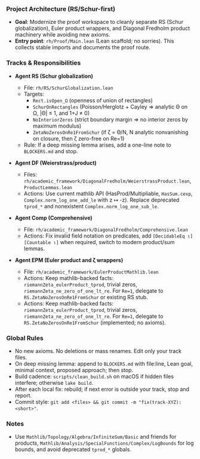 ### Project Architecture (RS/Schur-first)

- **Goal**: Modernize the proof workspace to cleanly separate RS (Schur globalization), Euler product wrappers, and Diagonal Fredholm product machinery while avoiding new axioms.
- **Entry point**: `rh/Proof/Main.lean` (Lean scaffold; no sorries). This collects stable imports and documents the proof route.

### Tracks & Responsibilities
- **Agent RS (Schur globalization)**
  - File: `rh/RS/SchurGlobalization.lean`
  - Targets:
    - `Rect.isOpen_Ω` (openness of union of rectangles)
    - `SchurOnRectangles` (Poisson/Herglotz + Cayley ⇒ analytic Θ on Ω, |Θ| ≤ 1, and 1+J ≠ 0)
    - `NoInteriorZeros` (strict boundary margin ⇒ no interior zeros by maximum modulus)
    - `ZetaNoZerosOnRe1FromSchur` (if ζ = Θ/N, N analytic nonvanishing on closure, then ζ zero-free on Re=1)
  - Rule: If a deep missing lemma arises, add a one-line note to `BLOCKERS.md` and stop.

- **Agent DF (Weierstrass/product)**
  - Files: `rh/academic_framework/DiagonalFredholm/WeierstrassProduct.lean`, `ProductLemmas.lean`
  - Actions: Use current mathlib API (HasProd/Multipliable, `HasSum.cexp`, `Complex.norm_log_one_add_le` with z ↦ -z). Replace deprecated `tprod_*` and nonexistent `Complex.norm_log_one_sub_le`.

- **Agent Comp (Comprehensive)**
  - File: `rh/academic_framework/DiagonalFredholm/Comprehensive.lean`
  - Actions: Fix invalid field notation on predicates, add `[DecidableEq ι] [Countable ι]` when required, switch to modern product/sum lemmas.

- **Agent EPM (Euler product and ζ wrappers)**
  - File: `rh/academic_framework/EulerProductMathlib.lean`
  - Actions: Keep mathlib-backed facts: `riemannZeta_eulerProduct_tprod`, trivial zeros, `riemannZeta_ne_zero_of_one_lt_re`. For `Re=1`, delegate to `RS.ZetaNoZerosOnRe1FromSchur` or existing RS stub.
  - Actions: Keep mathlib-backed facts: `riemannZeta_eulerProduct_tprod`, trivial zeros, `riemannZeta_ne_zero_of_one_lt_re`. For `Re=1`, delegate to `RS.ZetaNoZerosOnRe1FromSchur` (implemented; no axioms).

### Global Rules
- No new axioms. No deletions or mass renames. Edit only your track files.
- On deep missing lemma: append to `BLOCKERS.md` with file:line, Lean goal, minimal context, proposed approach; then stop.
- Build cadence: `scripts/clean_build.sh` on macOS if hidden files interfere; otherwise `lake build`.
- After each local fix: rebuild; if next error is outside your track, stop and report.
- Commit style: `git add <files> && git commit -m "fix(track-XYZ): <short>"`.

### Notes
- Use `Mathlib/Topology/Algebra/InfiniteSum/Basic` and friends for products, `Mathlib/Analysis/SpecialFunctions/Complex/LogBounds` for log bounds, and avoid deprecated `tprod_*` globals.
